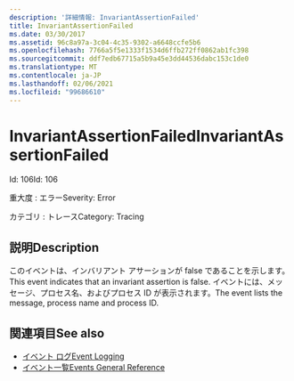 ```yaml
---
description: '詳細情報: InvariantAssertionFailed'
title: InvariantAssertionFailed
ms.date: 03/30/2017
ms.assetid: 96c8a97a-3c04-4c35-9302-a6648ccfe5b6
ms.openlocfilehash: 7766a5f5e1333f1534d6ffb272ff0862ab1fc398
ms.sourcegitcommit: ddf7edb67715a5b9a45e3dd44536dabc153c1de0
ms.translationtype: MT
ms.contentlocale: ja-JP
ms.lasthandoff: 02/06/2021
ms.locfileid: "99686610"
---
```

# <a name="invariantassertionfailed"></a><span data-ttu-id="81bd9-103">InvariantAssertionFailed</span><span class="sxs-lookup"><span data-stu-id="81bd9-103">InvariantAssertionFailed</span></span>

<span data-ttu-id="81bd9-104">Id: 106</span><span class="sxs-lookup"><span data-stu-id="81bd9-104">Id: 106</span></span>  
  
 <span data-ttu-id="81bd9-105">重大度 : エラー</span><span class="sxs-lookup"><span data-stu-id="81bd9-105">Severity: Error</span></span>  
  
 <span data-ttu-id="81bd9-106">カテゴリ : トレース</span><span class="sxs-lookup"><span data-stu-id="81bd9-106">Category: Tracing</span></span>  
  
## <a name="description"></a><span data-ttu-id="81bd9-107">説明</span><span class="sxs-lookup"><span data-stu-id="81bd9-107">Description</span></span>  

 <span data-ttu-id="81bd9-108">このイベントは、インバリアント アサーションが false であることを示します。</span><span class="sxs-lookup"><span data-stu-id="81bd9-108">This event indicates that an invariant assertion is false.</span></span> <span data-ttu-id="81bd9-109">イベントには、メッセージ、プロセス名、およびプロセス ID が表示されます。</span><span class="sxs-lookup"><span data-stu-id="81bd9-109">The event lists the message, process name and process ID.</span></span>  
  
## <a name="see-also"></a><span data-ttu-id="81bd9-110">関連項目</span><span class="sxs-lookup"><span data-stu-id="81bd9-110">See also</span></span>

- [<span data-ttu-id="81bd9-111">イベント ログ</span><span class="sxs-lookup"><span data-stu-id="81bd9-111">Event Logging</span></span>](index.md)
- [<span data-ttu-id="81bd9-112">イベント一覧</span><span class="sxs-lookup"><span data-stu-id="81bd9-112">Events General Reference</span></span>](events-general-reference.md)
